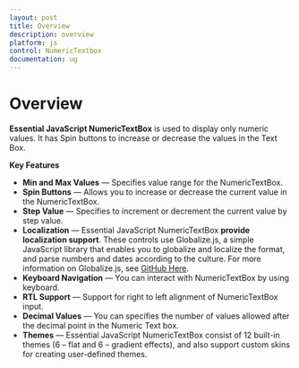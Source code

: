 ```yaml
---
layout: post
title: Overview
description: overview
platform: js
control: NumericTextbox
documentation: ug
---
```


# Overview

**Essential JavaScript NumericTextBox** is used to display only numeric values. It has Spin buttons to increase or decrease the values in the Text Box. 

**Key Features**

* **Min and Max Values** — Specifies value range for the NumericTextBox.
* **Spin Buttons** — Allows you to increase or decrease the current value in the NumericTextBox.
* **Step Value** — Specifies to increment or decrement the current value by step value.
* **Localization** — Essential JavaScript NumericTextBox **provide localization support**. These controls use Globalize.js, a simple JavaScript library that enables you to globalize and localize the format, and parse numbers and dates according to the culture. For more information on Globalize.js, see [GitHub Here](https://github.com/jquery/globalize).
* **Keyboard Navigation** — You can interact with NumericTextBox by using keyboard.
* **RTL Support** — Support for right to left alignment of NumericTextBox input.
* **Decimal Values** — You can specifies the number of values allowed after the decimal point in the Numeric Text box.
* **Themes** — Essential JavaScript NumericTextBox consist of 12 built-in themes (6 – flat and 6 – gradient effects), and also support custom skins for creating user-defined themes.
